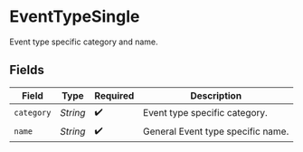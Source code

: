 # EventTypeSingle

Event type specific category and name.


## Fields

| Field                              | Type                               | Required                           | Description                        |
| ---------------------------------- | ---------------------------------- | ---------------------------------- | ---------------------------------- |
| `category`                         | *String*                           | :heavy_check_mark:                 | Event type specific category.      |
| `name`                             | *String*                           | :heavy_check_mark:                 | General Event type specific name.<br/> |